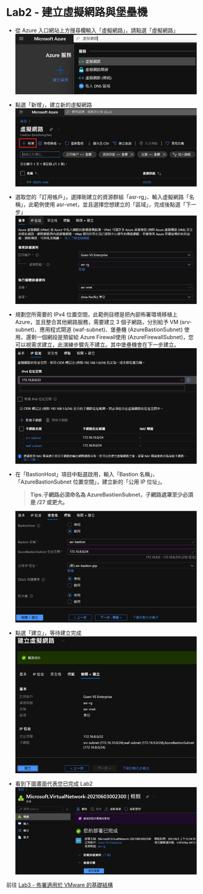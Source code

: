 # Lab2 - 建立虛擬網路與堡壘機

- 從 Azure 入口網站上方搜尋欄輸入「虛擬網路」，請點選「虛擬網路」<br>
  ![GITHUB](images/vnet-1.png "vnet-1")<br>
- 點選「新增」，建立新的虛擬網路<br>
  ![GITHUB](images/vnet-2.png "vnet-2")<br>
-  選取您的「訂用帳戶」，選擇剛建立的資源群組「asr-rg」、輸入虛擬網路「名稱」，此範例使用 asr-vnet，並且選擇您想建立的「區域」，完成後點選「下一步」<br>
  ![GITHUB](images/vnet-3.png "vnet-3")<br>
- 規劃您所需要的 IPv4 位置空間，此範例目標是把內部佈署環境移植上 Azure，並且整合其他網路服務，需要建立 3 個子網路，分別給予 VM (srv-subnet)、應用程式閘道 (waf-subnet)、堡壘機 (AzureBastionSubnet) 使用，還剩一個網段是預留給 Azure Firewall使用 (AzureFirewallSubnet)，您可以視需求建立，此演練步驟先不建立。其中堡壘機會在下一步建立。<br>
  ![GITHUB](images/vnet-4.png "vnet-4")<br>
- 在「BastionHost」項目中點選啟用，輸入「Bastion 名稱」、「AzureBastionSubnet 位置空間」，建立新的「公用 IP 位址」。<br>
  > **Tips.子網路必須命名為 AzureBastionSubnet，子網路遮罩至少必須是 /27 或更大。** <br>
  
  ![GITHUB](images/vnet-5.png "vnet-5")<br>
- 點選「建立」，等待建立完成<br>
  ![GITHUB](images/vnet-6.png "vnet-6")<br>
- 看到下圖畫面代表您已完成 Lab2<br>
  ![GITHUB](images/vnet-7.png "vnet-7")<br>

 前往 [Lab3 - 佈署適用於 VMware 的基礎結構](Lab3.md)<br>